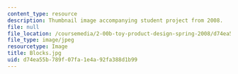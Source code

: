 ```yaml
---
content_type: resource
description: Thumbnail image accompanying student project from 2008.
file: null
file_location: /coursemedia/2-00b-toy-product-design-spring-2008/d74ea55b789f07fa1e4a92fa388d1b99_Blocks.jpg
file_type: image/jpeg
resourcetype: Image
title: Blocks.jpg
uid: d74ea55b-789f-07fa-1e4a-92fa388d1b99
---
```

